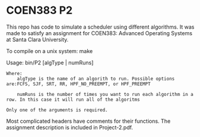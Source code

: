# COEN383 P2

This repo has code to simulate a scheduler using different algorithms. It was made to satisfy an assignment for COEN383: Advanced Operating Systems at Santa Clara University. 

To compile on a unix system:
    make

Usage:
    bin/P2 [algType | numRuns]

    Where:
        algType is the name of an algorith to run. Possible options are:FCFS, SJF, SRT, RR, HPF_NO_PREEMPT, or HPF_PREEMPT

        numRuns is the number of times you want to run each algorithm in a row. In this case it will run all of the algoritms

    Only one of the arguments is required.

Most complicated headers have comments for their functions. The assignment description is included in Project-2.pdf.
